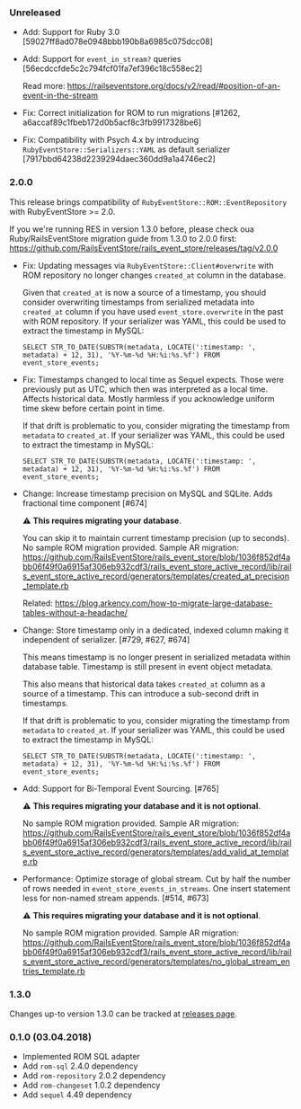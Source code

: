 ### Unreleased

- Add: Support for Ruby 3.0 [59027ff8ad078e0948bbb190b8a6985c075dcc08]

- Add: Support for `event_in_stream?` queries [56ecdccfde5c2c794fcf01fa7ef396c18c558ec2]

  Read more: https://railseventstore.org/docs/v2/read/#position-of-an-event-in-the-stream

- Fix: Correct initialization for ROM to run migrations [#1262, a6accaf89c1fbeb172d0b5acf8c3fb9917328be6]

- Fix: Compatibility with Psych 4.x by introducing `RubyEventStore::Serializers::YAML` as default serializer  [7917bbd64238d2239294daec360dd9a1a4746ec2]

### 2.0.0

This release brings compatibility of `RubyEventStore::ROM::EventRepository` with RubyEventStore >= 2.0.

If you we're running RES in version 1.3.0 before, please check oua Ruby/RailsEventStore migration guide from 1.3.0 to 2.0.0 first:
https://github.com/RailsEventStore/rails_event_store/releases/tag/v2.0.0

- Fix: Updating messages via `RubyEventStore::Client#overwrite` with ROM repository no longer changes `created_at` column in the database.

  Given that `created_at` is now a source of a timestamp, you should consider overwriting timestamps from serialized metadata into `created_at` column if you have used `event_store.overwrite` in the past with ROM repository. If your serializer was YAML, this could be used to extract the timestamp in MySQL:

  ```
  SELECT STR_TO_DATE(SUBSTR(metadata, LOCATE(':timestamp: ', metadata) + 12, 31), '%Y-%m-%d %H:%i:%s.%f') FROM event_store_events;
  ```

- Fix: Timestamps changed to local time as Sequel expects. Those were previously put as UTC, which then was interpreted as a local time. Affects historical data. Mostly harmless if you acknowledge uniform time skew before certain point in time.

  If that drift is problematic to you, consider migrating the timestamp from `metadata` to `created_at`. If your serializer was YAML, this could be used to extract the timestamp in MySQL:

  ```
  SELECT STR_TO_DATE(SUBSTR(metadata, LOCATE(':timestamp: ', metadata) + 12, 31), '%Y-%m-%d %H:%i:%s.%f') FROM event_store_events;
  ```

- Change: Increase timestamp precision on MySQL and SQLite. Adds fractional time component [#674]

  ⚠️ **This requires migrating your database**.

  You can skip it to maintain current timestamp precision (up to seconds). No sample ROM migration provided. Sample AR migration: https://github.com/RailsEventStore/rails_event_store/blob/1036f852df4abb06f49f0a6915af306eb932cdf3/rails_event_store_active_record/lib/rails_event_store_active_record/generators/templates/created_at_precision_template.rb

  Related: https://blog.arkency.com/how-to-migrate-large-database-tables-without-a-headache/

- Change: Store timestamp only in a dedicated, indexed column making it independent of serializer. [#729, #627, #674]

  This means timestamp is no longer present in serialized metadata within database table. Timestamp is still present in event object metadata.

  This also means that historical data takes `created_at` column as a source of a timestamp. This can introduce a sub-second drift in timestamps.

  If that drift is problematic to you, consider migrating the timestamp from `metadata` to `created_at`. If your serializer was YAML, this could be used to extract the timestamp in MySQL:

  ```
  SELECT STR_TO_DATE(SUBSTR(metadata, LOCATE(':timestamp: ', metadata) + 12, 31), '%Y-%m-%d %H:%i:%s.%f') FROM event_store_events;
  ```

- Add: Support for Bi-Temporal Event Sourcing. [#765]

  ⚠️ **This requires migrating your database and it is not optional**.

  No sample ROM migration provided. Sample AR migration: https://github.com/RailsEventStore/rails_event_store/blob/1036f852df4abb06f49f0a6915af306eb932cdf3/rails_event_store_active_record/lib/rails_event_store_active_record/generators/templates/add_valid_at_template.rb

- Performance: Optimize storage of global stream. Cut by half the number of rows needed in `event_store_events_in_streams`. One insert statement less for non-named stream appends. [#514, #673]

  ⚠️ **This requires migrating your database and it is not optional**.

  No sample ROM migration provided. Sample AR migration: https://github.com/RailsEventStore/rails_event_store/blob/1036f852df4abb06f49f0a6915af306eb932cdf3/rails_event_store_active_record/lib/rails_event_store_active_record/generators/templates/no_global_stream_entries_template.rb

### 1.3.0

Changes up-to version 1.3.0 can be tracked at [releases page](https://github.com/RailsEventStore/rails_event_store/releases).

### 0.1.0 (03.04.2018)

- Implemented ROM SQL adapter
- Add `rom-sql` 2.4.0 dependency
- Add `rom-repository` 2.0.2 dependency
- Add `rom-changeset` 1.0.2 dependency
- Add `sequel` 4.49 dependency
